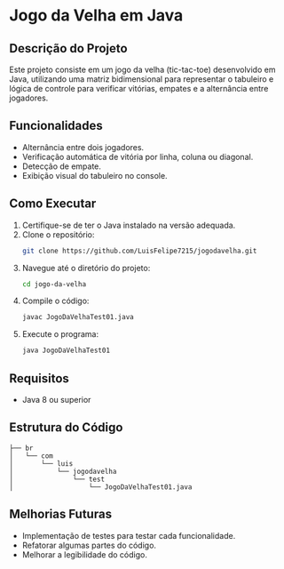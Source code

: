 # Jogo da Velha em Java

## Descrição do Projeto
Este projeto consiste em um jogo da velha (tic-tac-toe) desenvolvido em Java, utilizando uma matriz bidimensional para representar o tabuleiro e lógica de controle para verificar vitórias, empates e a alternância entre jogadores.

## Funcionalidades
- Alternância entre dois jogadores.
- Verificação automática de vitória por linha, coluna ou diagonal.
- Detecção de empate.
- Exibição visual do tabuleiro no console.

## Como Executar
1. Certifique-se de ter o Java instalado na versão adequada.
2. Clone o repositório:
   ```bash
   git clone https://github.com/LuisFelipe7215/jogodavelha.git
   ```
3. Navegue até o diretório do projeto:
   ```bash
   cd jogo-da-velha
   ```
4. Compile o código:
   ```bash
   javac JogoDaVelhaTest01.java
   ```
5. Execute o programa:
   ```bash
   java JogoDaVelhaTest01
   ```

## Requisitos
- Java 8 ou superior

## Estrutura do Código
```
├── br
│   └── com
│       └── luis
│           └── jogodavelha
│               └── test
│                   └── JogoDaVelhaTest01.java
```

## Melhorias Futuras
- Implementação de testes para testar cada funcionalidade.
- Refatorar algumas partes do código.
- Melhorar a legibilidade do código.
